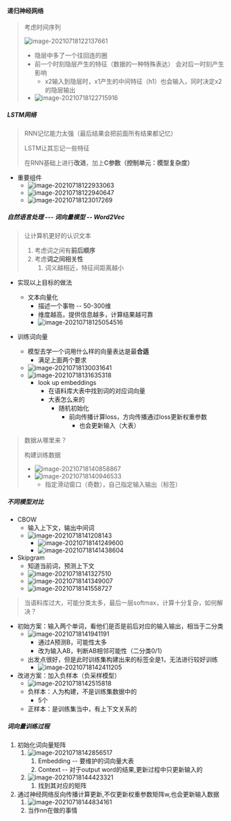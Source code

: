 #### 递归神经网络

> 考虑时间序列
>
> ![image-20210718122137661](rnn.assets/image-20210718122137661.png)
>
> * 隐层中多了一个往回连的圈
> * 前一个时刻隐层产生的特征（数据的一种特殊表达） 会对后一时刻产生影响
>   * x2输入到隐层时，x1产生的中间特征（h1）也会输入，同时决定x2的隐层输出
> * ![image-20210718122715916](rnn.assets/image-20210718122715916.png)

##### LSTM网络

> RNN记忆能力太强（最后结果会把前面所有结果都记忆）
>
> LSTM让其忘记一些特征
>
> 在RNN基础上进行**改进**，加上**C参数（控制单元：模型复杂度）**

* 重要组件
  * ![image-20210718122933063](rnn.assets/image-20210718122933063.png)
  * ![image-20210718122940647](rnn.assets/image-20210718122940647.png)
  * ![image-20210718123017269](rnn.assets/image-20210718123017269.png)

##### 自然语言处理 --- 词向量模型 -- Word2Vec

> 让计算机更好的认识文本
>
> 1. 考虑词之间有**前后顺序**
> 2. 考虑**词之间相关性**
>    1. 词义越相近，特征间距离越小

* 实现以上目标的做法
  * 文本向量化
    * 描述一个事物 -- 50-300维
    * 维度越高，提供信息越多，计算结果越可靠
    * ![image-20210718125054516](rnn.assets/image-20210718125054516.png)

* 训练词向量
  * 模型去学一个词用什么样的向量表达是最**合适**
    * 满足上面两个要求
  * ![image-20210718130031641](rnn.assets/image-20210718130031641.png)
  * ![image-20210718131635318](rnn.assets/image-20210718131635318.png)
    * look up embeddings
      * 在语料库大表中找到词的对应词向量
      * 大表怎么来的
        * 随机初始化
          * 前向传播计算loss，方向传播通过loss更新权重参数
            * 也会更新输入（大表）

> 数据从哪里来？
>
> 构建训练数据
>
> * ![image-20210718140858867](rnn.assets/image-20210718140858867.png)
> * ![image-20210718140946533](rnn.assets/image-20210718140946533.png)
>   * 指定滑动窗口（奇数），自己指定输入输出（标签）

##### 不同模型对比

* CBOW
  * 输入上下文，输出中间词
  * ![image-20210718141208143](rnn.assets/image-20210718141208143.png)
    * ![image-20210718141249600](rnn.assets/image-20210718141249600.png)
    * ![image-20210718141438604](rnn.assets/image-20210718141438604.png)
* Skipgram
  * 知道当前词，预测上下文
  * ![image-20210718141327510](rnn.assets/image-20210718141327510.png)
  * ![image-20210718141349007](rnn.assets/image-20210718141349007.png)
  * ![image-20210718141558727](rnn.assets/image-20210718141558727.png)



> 当语料库过大，可能分类太多，最后一层softmax，计算十分复杂，如何解决？

* 初始方案：输入两个单词，看他们是否是前后对应的输入输出，相当于二分类
  * ![image-20210718141941191](rnn.assets/image-20210718141941191.png)
    * 通过A预测B，可能性太多
    * 改为输入AB，判断AB相邻可能性（二分类0/1）
  * 出发点很好，但是此时训练集构建出来的标签全是1，无法进行较好训练
    * ![image-20210718142411205](rnn.assets/image-20210718142411205.png)
* 改进方案：加入负样本（负采样模型）
  * ![image-20210718142515818](rnn.assets/image-20210718142515818.png)
  * 负样本：人为构建，不是训练集数据中的
    * 5个
  * 正样本：是训练集当中，有上下文关系的

##### 词向量训练过程

1. 初始化词向量矩阵
   1. ![image-20210718142856517](rnn.assets/image-20210718142856517.png)
      1. Embedding -- 要维护的词向量大表
      2. Context -- 对于output word的结果,更新过程中只更新输入的
   2. ![image-20210718144423321](rnn.assets/image-20210718144423321.png)
      1. 找到其对应的矩阵
2. 通过神经网络反向传播计算更新,不仅更新权重参数矩阵w,也会更新输入数据
   1. ![image-20210718144834161](rnn.assets/image-20210718144834161.png)
   2. 当作nn在做的事情

